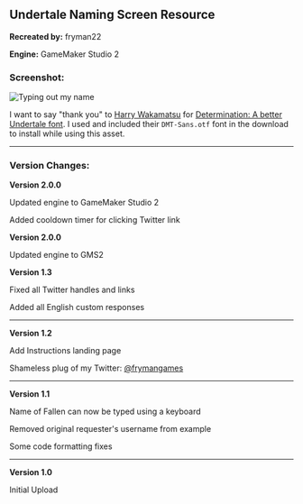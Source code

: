 Undertale Naming Screen Resource
--------------------------------------

**Recreated by:** fryman22

**Engine:** GameMaker Studio 2

### Screenshot:

![Typing out my name](https://i.gyazo.com/ca11f524ede8b7f3f8967e7ecf78c61f.gif)

I want to say "thank you" to [Harry Wakamatsu](https://twitter.com/JapanYoshiLOL) for [Determination: A better Undertale font](https://www.behance.net/gallery/31268855/Determination-Better-Undertale-Font). I used and included their `DMT-Sans.otf` font in the download to install while using this asset.

----

### Version Changes:

**Version 2.0.0**

Updated engine to GameMaker Studio 2

Added cooldown timer for clicking Twitter link

**Version 2.0.0**

Updated engine to GMS2

**Version 1.3**

Fixed all Twitter handles and links

Added all English custom responses

----

**Version 1.2**

Add Instructions landing page

Shameless plug of my Twitter: [@frymangames](https://twitter.com/frymangames)

----

**Version 1.1**

Name of Fallen can now be typed using a keyboard

Removed original requester's username from example

Some code formatting fixes

----

**Version 1.0**

Initial Upload

